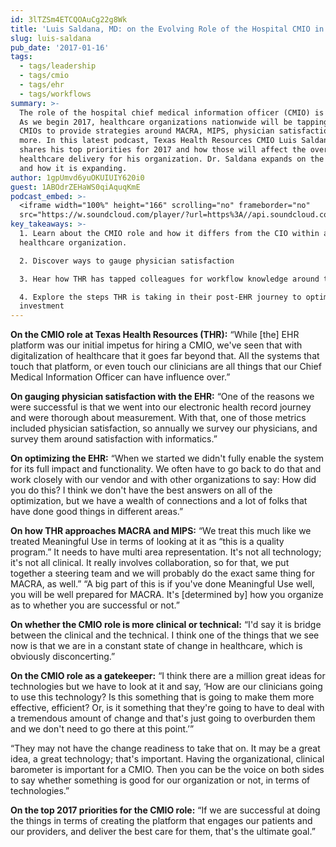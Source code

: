```yaml
---
id: 3lTZSm4ETCQOAuCg22g8Wk
title: 'Luis Saldana, MD: on the Evolving Role of the Hospital CMIO in 2017'
slug: luis-saldana
pub_date: '2017-01-16'
tags:
  - tags/leadership
  - tags/cmio
  - tags/ehr
  - tags/workflows
summary: >-
  The role of the hospital chief medical information officer (CMIO) is evolving.
  As we begin 2017, healthcare organizations nationwide will be tapping their
  CMIOs to provide strategies around MACRA, MIPS, physician satisfaction and
  more. In this latest podcast, Texas Health Resources CMIO Luis Saldana, MD
  shares his top priorities for 2017 and how those will affect the overall
  healthcare delivery for his organization. Dr. Saldana expands on the CMIO role
  and how it is expanding.
author: 1gpUmvd6yuOKUIUIY620i0
guest: 1ABOdrZEHaWS0qiAquqKmE
podcast_embed: >-
  <iframe width="100%" height="166" scrolling="no" frameborder="no"
  src="https://w.soundcloud.com/player/?url=https%3A//api.soundcloud.com/tracks/303056955&amp;color=1055ff&amp;auto_play=false&amp;hide_related=false&amp;show_comments=true&amp;show_user=true&amp;show_reposts=false"></iframe>
key_takeaways: >-
  1. Learn about the CMIO role and how it differs from the CIO within a
  healthcare organization.

  2. Discover ways to gauge physician satisfaction

  3. Hear how THR has tapped colleagues for workflow knowledge around the EHR

  4. Explore the steps THR is taking in their post-EHR journey to optimize their
  investment
---
```

**On the CMIO role at Texas Health Resources (THR):** “While [the] EHR platform was our initial impetus for hiring a CMIO, we've seen that with digitalization of healthcare that it goes far beyond that. All the systems that touch that platform, or even touch our clinicians are all things that our Chief Medical Information Officer can have influence over.”

**On gauging physician satisfaction with the EHR:**  “One of the reasons we were successful is that we went into our electronic health record journey and were thorough about measurement. With that, one of those metrics included physician satisfaction, so annually we survey our physicians, and survey them around satisfaction with informatics.”

**On optimizing the EHR:** “When we started we didn't fully enable the system for its full impact and functionality. We often have to go back to do that and work closely with our vendor and with other organizations to say: How did you do this? I think we don't have the best answers on all of the optimization, but we have a wealth of connections and a lot of folks that have done good things in different areas.”

**On how THR approaches MACRA and MIPS:**  “We treat this much like we treated Meaningful Use in terms of looking at it as “this is a quality program.” It needs to have multi area representation. It's not all technology; it's not all clinical. It really involves collaboration, so for that, we put together a steering team and we will probably do the exact same thing for MACRA, as well.”
“A big part of this is if you've done Meaningful Use well, you will be well prepared for MACRA. It's [determined by] how you organize as to whether you are successful or not.”

**On whether the CMIO role is more clinical or technical:**  “I'd say it is bridge between the clinical and the technical. I think one of the things that we see now is that we are in a constant state of change in healthcare, which is obviously disconcerting.”

**On the CMIO role as a gatekeeper:** “I think there are a million great ideas for technologies but we have to look at it and say, ‘How are our clinicians going to use this technology? Is this something that is going to make them more effective, efficient? Or, is it something that they're going to have to deal with a tremendous amount of change and that's just going to overburden them and we don't need to go there at this point.’”

“They may not have the change readiness to take that on. It may be a great idea, a great technology; that's important. Having the organizational, clinical barometer is important for a CMIO. Then you can be the voice on both sides to say whether something is good for our organization or not, in terms of technologies.”

**On the top 2017 priorities for the CMIO role:** “If we are successful at doing the things in terms of creating the platform that engages our patients and our providers, and deliver the best care for them, that's the ultimate goal.”
  